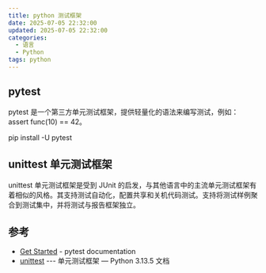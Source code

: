 ```yaml
---
title: python 测试框架
date: 2025-07-05 22:32:00
updated: 2025-07-05 22:32:00
categories:
  - 语言
  - Python
tags: python
---
```


## pytest

pytest 是一个第三方单元测试框架，提供轻量化的语法来编写测试，例如：assert func(10) == 42。

pip install -U pytest

## unittest 单元测试框架

unittest 单元测试框架是受到 JUnit 的启发，与其他语言中的主流单元测试框架有着相似的风格。其支持测试自动化，配置共享和关机代码测试。支持将测试样例聚合到测试集中，并将测试与报告框架独立。

## 参考

* [Get Started](https://docs.pytest.org/en/stable/getting-started.html) - pytest documentation
* [unittest](https://docs.python.org/zh-cn/3.13/library/unittest.html) --- 单元测试框架 — Python 3.13.5 文档
